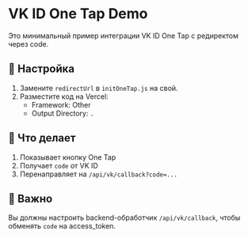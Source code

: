 
# VK ID One Tap Demo

Это минимальный пример интеграции VK ID One Tap с редиректом через code.

## 🔧 Настройка
1. Замените `redirectUrl` в `initOneTap.js` на свой.
2. Разместите код на Vercel:
   - Framework: Other
   - Output Directory: `.`

## 🧪 Что делает
1. Показывает кнопку One Tap
2. Получает `code` от VK ID
3. Перенаправляет на `/api/vk/callback?code=...`

## 📌 Важно
Вы должны настроить backend-обработчик `/api/vk/callback`, чтобы обменять `code` на access_token.

